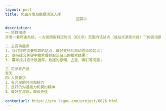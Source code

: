 ```yaml
---                
layout: post       
title: 爬虫开发及数据清洗入库
                                招募中
           
description: 
一.项目描述
开发一套爬虫系统，一方面爬取特定时间（如1年）范围内该站点（或站点某些栏目）下的资讯数据，另一方面实时监测我们提供的站点，如果有新资讯则抓取入库；

二.主要功能点
1. 我们提供需要抓取的站点，最好支持后期动态添加站点；
2. 支持提交关键字搜索后抓取该站点的搜索结果；
3. 需考虑并设计数据库，数据的存储、去重、索引等问题；

三.可参考产品
暂无
四.人员要求
1、有充足的时间和精力
2、良好的沟通能力和契约精神
3、最好在深圳，面谈更佳
     
contenturl: https://pro.lagou.com/project/8026.html      
---                 
```

